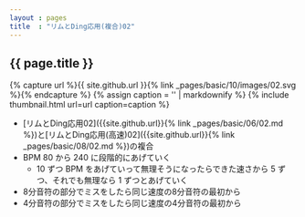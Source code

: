 ```yaml
---
layout : pages
title  : "リムとDing応用(複合)02"
---
```


## {{ page.title }}

{% capture url %}{{ site.github.url }}{% link _pages/basic/10/images/02.svg %}{% endcapture %}
{% assign caption = '' | markdownify %}
{% include thumbnail.html url=url caption=caption %}

* [リムとDing応用02]({{site.github.url}}{% link _pages/basic/06/02.md %})と[リムとDing応用(高速)02]({{site.github.url}}{% link _pages/basic/08/02.md %})の複合
* BPM 80 から 240 に段階的にあげていく
  * 10 ずつ BPM をあげていって無理そうになったらできた速さから 5 ずつ、それでも無理なら 1 ずつとあげていく
* 8分音符の部分でミスをしたら同じ速度の8分音符の最初から
* 4分音符の部分でミスをしたら同じ速度の4分音符の最初から
